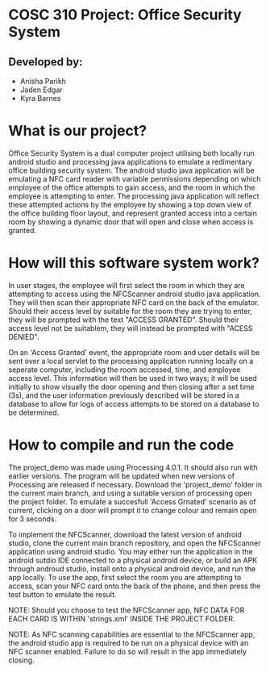 # COSC 310 Project: Office Security System

## Developed by:
- Anisha Parikh
- Jaden Edgar
- Kyra Barnes

# What is our project?

Office Security System is a dual computer project utilising both locally run android studio and processing java applications to emulate a redimentary office building security system. The android studio java application will be emulating a NFC card reader with variable permissions depending on which employee of the office attempts to gain access, and the room in which the employee is attempting to enter. The processing java application will reflect these attempted actions by the employee by showing a top down view of the office building floor layout, and represent granted access into a certain room by showing a dynamic door that will open and close when access is granted.

# How will this software system work?

In user stages, the employee will first select the room in which they are attempting to access using the NFCScanner android studio java application. They will then scan their appropriate NFC card on the back of the emulator. Should their access level by suitable for the room they are trying to enter, they will be prompted with the text "ACCESS GRANTED". Should their access level not be suitablem, they will instead be prompted with "ACESS DENIED".

On an 'Access Granted' event, the appropriate room and user details will be sent over a local servlet to the processing application running locally on a seperate computer, including the room accessed, time, and employee access level. This information will then be used in two ways; it will be used initially to show visually the door opening and then closing after a set time (3s), and the user information previously described will be stored in a database to allow for logs of access attempts to be stored on a database to be determined.

# How to compile and run the code

The project_demo was made using Processing 4.0.1. It should also run with earlier versions. The program will be updated when new versions of Processing are released if necessary. Download the 'project_demo' folder in the current main branch, and using a suitable version of processing open the project folder. To emulate a succesfull 'Access Grnated' scenario as of current, clicking on a door will prompt it to change colour and remain open for 3 seconds.

To implement the NFCScanner, download the latest version of android studio, clone the current main branch repository, and open the NFCScanner application using android studio. You may either run the application in the android sutdio IDE connected to a physical android device, or build an APK through androud studio, install onto a physical android device, and run the app locally. To use the app, first select the room you are attempting to access, scan your NFC card onto the back of the phone, and then press the test button to emulate the result.

NOTE: Should you choose to test the NFCScanner app, NFC DATA FOR EACH CARD IS WITHIN 'strings.xml' INSIDE THE PROJECT FOLDER. 

NOTE: As NFC scanning capabilities are essential to the NFCScanner app, the android studio app is required to be run on a physical device with an NFC scanner enabled. Failure to do so will result in the app immediately closing. 
